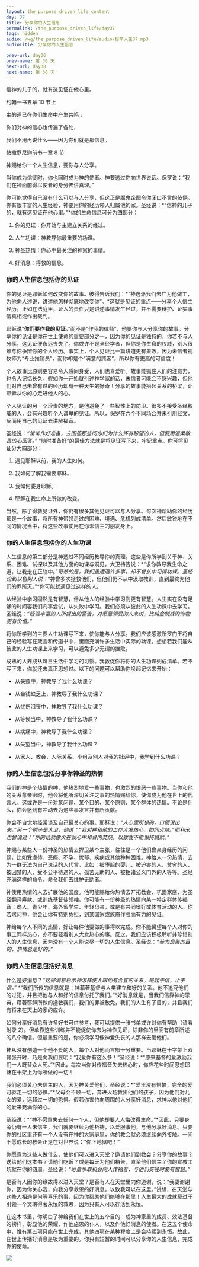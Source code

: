 ```yaml
---
layout: the_purpose_driven_life_content
day: 37
title: 分享你的人生信息
permalink: /the_purpose_driven_life/day37
tags: hidden
audio: /wg/the_purpose_driven_life/audio/标竿人生37.mp3
audioTitle: 分享你的人生信息

prev-url: day36
prev-name: 第 36 天
next-url: day38
next-name: 第 38 天
---
```


<div class="center script poem">
<p>信神的儿子的，就有这见证在他心里。</p>
<p class="sp-verse">约翰一书五章 10 节上</p>
</div>
<div class="center script poem">
<p>主的道已在你们生命中产生共鸣	，</p>
<p>你们对神的信心也传遍了各处，</p>
<p>我们不用再说什么——因为你们就是那信息。</p>
<p class="sp-verse">帖撒罗尼迦前书一章 8 节</p>
</div>
<p class="first">神赐给你一个人生信息，要你与人分享。</p>

当你成为信徒时，你也同时成为神的使者。神要透过你向世界说话。保罗说：“我们在神面前得以使者的身分传讲真理。”

你可能觉得自己没有什么可以与人分享，但这正是魔鬼企图令你闭口不言的伎俩。你有很丰富的人生经验，神要用你的经历领人归属他的家。圣经说：*“信神的儿子的，就有这见证在他心里。”*你的生命信息可分为四部分：

1. 你的见证：你开始与主建立关系的经过。

2. 人生功课：神教导你最重要的功课。

3. 神圣热情：你心中最关注的神家的事情。

4. 好消息：得救的信息。

### 你的人生信息包括你的见证

你的见证是耶稣如何改变你的故事。彼得告诉我们：*“神选派我们去广为他做工，为他向人述说，讲述他怎样彻底地改变你”。*这就是见证的重点——分享个人信主经历，正如在法庭里，证人的责任只是讲述事情发生经过，并不需要辩护、证实事情真相或作出裁判。

耶稣说“**你们要作我的见证。**”而不是“作我的律师”，他要你与人分享你的故事。分享你的见证是你在世上使命的重要部分之一，因为你的见证是独特的，你若不与人分享，这见证便永远丧失了。你或许不是圣经学者，但你是你生命的权威，别人很难与你争辩你的个人经历。事实上，个人见证比一篇讲道更有果效，因为未信者视牧师为“专业推销员”，而你却是个“满意的顾客”，所以你有更高的可信度！

个人故事比原则更容易令人感同身受，人们也喜爱听。故事能抓住人们的注意力，也令人记忆长久。假如你一开始就引述神学家的话，未信者可能会不感兴趣，但他们对自己未曾有过的经历却有一种天生的好奇！分享的故事能搭起关系的桥梁，让耶稣从你的心走进他人的心。

个人见证的另一个珍贵的地方，是他避免了一些智性上的防卫。很多不接受圣经权威的人，会有兴趣听个人谦卑的见证。所以，保罗在六个不同场合并未引用经文，反而用自己的见证去讲解福音。

圣经说：*“常常作好准备，去回答那些问你们为什么怀有盼望的人，但要用温柔敬畏的心回答。”* “随时准备好”的最佳方法就是将见证写下来，牢记重点。你可将见证分为四部分：

1. 遇见耶稣以前，我的人生如何。

2. 我如何了解我需要耶稣。

3. 我如何委身耶稣。

4. 耶稣在我生命上所做的改变。

当然，除了得救见证外，你仍有很多其他见证可以与人分享。每次神帮助你的经历都是一个故事，将所有神带领走过的困难、境遇、危机列成清单。然后敏锐地在不同的情况当中，将这些故事使用在你未信主的朋友身上。

### 你的人生信息包括你的人生功课

人生信息的第二部分是神透过不同经历教导你的真理。这些是你所学到关于神、关系、困难、试探以及其他方面的功课与洞见。大卫祷告说：*“求你教导我生命之道，让我走在正轨中。”*可悲的是，我们虽遭遇许多事，却不曾从中习得功课。圣经论到以色列人说：*“神曾多次拯救他们，但他们仍不从中汲取教训，直到最终为他们的罪所灭。”*你可能就遇见过这样的人。

从经验中学习固然是有智慧，但从他人的经验中学习则更有智慧。人生实在没有足够的时间容我们凡事尝试，从失败中学习。我们必须从彼此的人生功课中去学习。圣经说：*“经验丰富的人所提出的警告，对愿意领受的人来说，比纯金制成的饰物更有价值。”*

将你所学到的主要人生功课写下来，使你能与人分享。我们应该感激所罗门王将自己的经验写在箴言和传道书中，里面充满许多生活中实际的功课。想想若我们能从彼此的人生功课上来学习，可以避免多少无谓的挫败。

成熟的人养成从每日生活中学习的习惯。我敦促你将你的人生功课列成清单。若不写下来，你就还未真正思想过。以下的问题可以帮助你唤起记忆来开始：

- 从失败中，神教导了我什么功课？

- 从金钱缺乏上，神教导了我什么功课？

- 从忧伤沮丧中，神教导了我什么功课？

- 从等候当中，神教导了我什么功课？

- 从病痛中，神教导了我什么功课？

- 从失望当中，神教导了我什么功课？

- 从家人、教会，人际关系、小组及别人对我的批评中，我学到什么功课？

### 你的人生信息包括分享你神圣的热情

我们的神是个热情的神，他热烈地爱一些事物，也激烈的恨恶一些事物。当你和他的关系愈亲密时，他会将他所深切关注之事的热情赐给你，使你成为他在世上的代言人。这或许是一份对某问题、某个目的、某个原则、某个群体的热情。不论是什么，你会感到有冲动去为这些事发言并有所贡献。

你会不自觉地经常谈及自己最关心的事。耶稣说：*“人心里所想的，口便说出来。”*另一个例子是大卫，他说：*“我对神和他的工作大发热心，如同火烧。”*耶利米也曾说过：*“你的话就像火在我心中和骨内焚烧，以致我不能保持缄默。”*

神赐与某些人一份神圣的热情去捍卫某个主张，往往是一个他们曾亲身经历的问题，比如受虐待、恶瘾、不孕、忧郁、疾病或其他种种困难。神给人一份热情，去为一群无法为自己说话的人代言，比如：被堕胎的婴儿、被迫害的人、贫穷的人、被囚禁的人、受不公平待遇的人、孤苦无助的人、被拒诸公义门外的人等等。圣经充满这样的命令，命令我们去维护无助者。

神使用热情的人去扩展他的国度。他可能赐给你热情去开拓教会、巩固家庭、为圣经翻译筹款、或训练基督徒领袖。你可能有一份神圣的热情向某一特定群体传福音：商人、青少年、海外留学生、年轻母亲，或是有共同嗜好或体育活动的人。你若求问神，他会让你有特别负担，到某国家或族裔作强而有力的见证。

神给每个人不同的热情，好让每件他要做的事得以完成。你不能冀望每个人对你的事工同样热心，亦不要轻看别人大发热心的事。反之，我们应该积极聆听并珍惜别人的人生信息，因为没有一个人能说尽一切的人生信息。圣经说：*“若为良善的目的，热情总是好的。”*

### 你的人生信息包括好消息

什么是好消息？*“这好消息启示神怎样使人跟他有合宜的关系，是起于信，止于信。”* *“我们所传的信息就是：神藉著基督与人类建立和好的关系。他不追究他们的过犯，并且把他与人和好的信息付托了我们。”*好消息就是，当我们信靠神的恩典，藉著耶稣所做的拯救我们，我们的罪被赦免，我们的人生有了目的，并且我们有将来在天上的家的应许。

如何分享好消息有许多好书可供参考，我可以提供一张书单或许对你有帮助（请看附录 2）。但单靠这些训练并不能促使你去为神作见证，除非你的里面有前章所述的八个确信。但最重要的是，你必须学习像神爱失丧的人那样去爱他们。

神从没有创造一个他不爱的人，每个人对他而言部十分重要。当耶稣在十字架上双臂张开时，乃是向我们显明：“我爱你有这么多！”圣经说：*“原来基督的爱激励我们一人既替众人死。”*因此，每次当你对传福音失去热心时，你应花些时间思想耶稣在十架上为你所做的一切！

我们必须关心未信主的人，因为神关爱他们。圣经说：*“爱里没有惧怕，完全的爱可驱走一切的恐惧。”*父母会不顾一切，奔进火场救出他们的孩子，因为他们对儿女的爱，远超过一切的恐惧。假若你害怕向周围的人分享好消息，求神以他对他们的爱来充满你的心。

圣经说：*“神不愿意失去任何一个人，但他却要人人悔改得生命。”*因此，只要身旁仍有一人未信主，我们就要继续为他祈祷，以爱服事他，与他分享好消息。只要你的社区里还有一个人没有在神的大家庭里，你的教会就必须继续向外接触。一间不愿成长的教会正是在对世界说：“你下地狱吧！”

你愿意为这些人做什么，使他们可以进入天堂？邀请他们到教会？分享你的故事？送给他们这本书？请他们吃饭？或是每天为他们祷告，直至他们信主？你的宣教工场就在你的四周。圣经说：*“尽量争取机会向人传福音，与他们交往时要有智慧。”*

是否有人因你的缘故得以进入天堂？是否有人在天堂里向你道谢，说：“我要谢谢你，因为你关心我，向我分享救恩的好消息，以致我可以在这里。”试想，在天堂与这些人相遇是何等喜乐的事，因为你帮助他们能够在那里！人生最大的成就莫过于引领一个灵魂得著永恒的救恩，因为只有人可以存活到永恒。

在这本书里，你明白了神给我们在世上的五个目的：成为神家里的成员、效法基督的榜样、彰显他的荣耀、作他施恩的仆人，以及作他好消息的使者。在这五个使命中，惟有第五项只能在世上完成，其他四项在某种程度上是会持续到永恒。故此，在世上传播好消息是极为重要的。你只有短暂的时间可以分享你的人生信息，完成你的使命。

<div class="article-img-wrapper">
<img src="https://typora-1259024198.cos.ap-beijing.myqcloud.com/wg/the_purpose_driven_life/image/day37_card.jpg">
</div>
